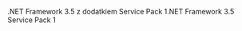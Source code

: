 <span data-ttu-id="2eef7-101">.NET Framework 3.5 z dodatkiem Service Pack 1</span><span class="sxs-lookup"><span data-stu-id="2eef7-101">.NET Framework 3.5 Service Pack 1</span></span>